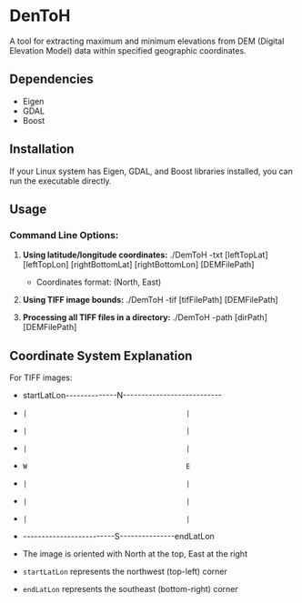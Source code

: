 # DenToH

A tool for extracting maximum and minimum elevations from DEM (Digital Elevation Model) data within specified geographic coordinates.

## Dependencies
- Eigen
- GDAL
- Boost

## Installation
If your Linux system has Eigen, GDAL, and Boost libraries installed, you can run the executable directly.

## Usage

### Command Line Options:

1. **Using latitude/longitude coordinates:**
   ./DemToH -txt [leftTopLat] [leftTopLon] [rightBottomLat] [rightBottomLon] [DEMFilePath]
   - Coordinates format: (North, East)

2. **Using TIFF image bounds:**
   ./DemToH -tif [tifFilePath] [DEMFilePath]

3. **Processing all TIFF files in a directory:**
   ./DemToH -path [dirPath] [DEMFilePath]

## Coordinate System Explanation

For TIFF images:
- startLatLon--------------N---------------------------
-     |                                       |
-     |                                       |
-     |                                       |
-     W                                       E
-     |                                       |
-     |                                       |
-     |                                       |
- -------------------------S---------------endLatLon


- The image is oriented with North at the top, East at the right
- `startLatLon` represents the northwest (top-left) corner
- `endLatLon` represents the southeast (bottom-right) corner

